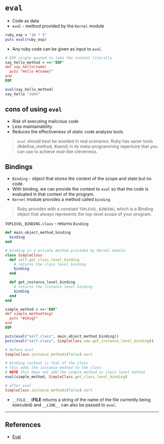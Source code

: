# `eval`

* Code as data
* `eval` - method provided by the `Kernel` module

```ruby
ruby_exp = "10 * 5"
puts eval(ruby_exp)
```

* Any ruby code can be given as input to `eval`.

```ruby
# EOF single quoted to take the content literally
say_hello_method = <<-'EOF'
def say_hello(name)
  puts "Hello #{name}"
end
EOF

eval(say_hello_method)
say_hello "John"
```

## cons of using `eval`

* Risk of executing malicious code
* Less maintainability
* Reduces the effectiveness of static code analysis tools

> `eval` should best be avoided in real scenarios. Ruby has saner tools (#define_method, #send) in its meta-programming repertoire that you can use to achieve eval-like cleverness.

## Bindings

* `Binding` - object that stores the context of the scope and state but no code.
* With binding, we can provide the context to `eval` so that the code is evaluated in that context of the program.
* `Kernel` module provides a method called `binding`

> Ruby provides with a constant `TOPLEVEL_BINDING`, which is a Binding object that always represents the top-level scope of your program.

`TOPLEVEL_BINDING.class` - returns `Binding`

```ruby
def main_object_method_binding
  binding
end

# binding is a private method provided by Kernel module
class SimpleClass
  def self.get_class_level_binding
    # returns the class level binding
    binding
  end

  def get_instance_level_binding
    # returns the instance level binding
    binding
  end
end

simple_method = <<-'EOF'
def simple_method(msg)
  puts "#{msg}"
end
EOF

puts(eval("self.class", main_object_method_binding))
puts(eval("self.class", SimpleClass.new.get_instance_level_binding))

# before eval
SimpleClass.instance_methods(false).sort

# binding context is that of the class
# this adds the instance method to the class
# NOTE this does not add the simple_method as class level method
eval(simple_method, SimpleClass.get_class_level_binding)

# after eval
SimpleClass.instance_methods(false).sort
```

* `__FILE__` (__FILE__ returns a string of the name of the file currently being executed) and `__LINE__` can also be passed to `eval`.

---

## References

* [Eval](https://www.rubymonk.com/learning/books/5-metaprogramming-ruby-ascent/chapters/24-eval/lessons/63-eval)
